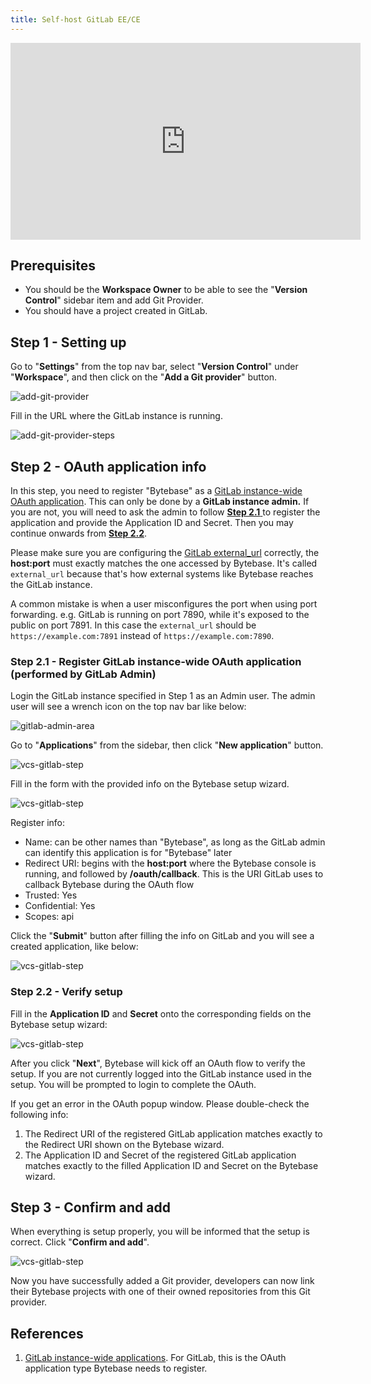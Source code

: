 ```yaml
---
title: Self-host GitLab EE/CE
---
```


<iframe width="560" height="315" src="https://www.youtube.com/embed/51_bL7Vnqww" title="YouTube video player" frameborder="0" allow="accelerometer; autoplay; clipboard-write; encrypted-media; gyroscope; picture-in-picture" allowfullscreen></iframe>

## Prerequisites

- You should be the **Workspace Owner** to be able to see the "**Version Control**" sidebar item and add Git Provider.
- You should have a project created in GitLab.

## Step 1 - Setting up

Go to "**Settings**" from the top nav bar, select "**Version Control**" under "**Workspace**", and then click on the "**Add a Git provider**" button.

![add-git-provider](/static/docs/en/vcs-integration/add-git-provider/add-git-provider.webp)

Fill in the URL where the GitLab instance is running.

![add-git-provider-steps](/static/docs/en/vcs-integration/add-git-provider/add-git-provider-step1.webp)

## Step 2 - OAuth application info

<hint-block type="warning">

In this step, you need to register "Bytebase" as a [GitLab instance-wide OAuth application](https://docs.gitlab.com/ee/integration/oauth_provider.html#instance-wide-applications). This can only be done by a **GitLab instance admin.** If you are not, you will need to ask the admin to follow [**Step 2.1** ](#step-21---register-gitlab-instance-wide-oauth-application-performed-by-gitlab-admin)to register the application and provide the Application ID and Secret. Then you may continue onwards from [**Step 2.2**](#step-22---verify-setup).

</hint-block>

<hint-block type="warning">

Please make sure you are configuring the [GitLab external_url](https://docs.gitlab.com/omnibus/settings/configuration.html#configure-the-external-url-for-gitlab) correctly, the **host:port** must exactly matches the one accessed by Bytebase. It's called `external_url` because that's how external systems like Bytebase reaches the GitLab instance.

A common mistake is when a user misconfigures the port when using port forwarding. e.g. GitLab is running on port 7890, while it's exposed to the public on port 7891. In this case the `external_url` should be `https://example.com:7891` instead of `https://example.com:7890`.

</hint-block>

### Step 2.1 - Register GitLab instance-wide OAuth application (performed by GitLab Admin)

Login the GitLab instance specified in Step 1 as an Admin user. The admin user will see a wrench icon on the top nav bar like below:

![gitlab-admin-area](/static/docs/en/vcs-integration/add-git-provider/gitlab-admin-area.webp)

Go to "**Applications**" from the sidebar, then click "**New application**" button.

![vcs-gitlab-step](/static/docs/en/vcs-integration/add-git-provider/vcs-gitlab-step1.webp)

Fill in the form with the provided info on the Bytebase setup wizard.

![vcs-gitlab-step](/static/docs/en/vcs-integration/add-git-provider/vcs-gitlab-step2.webp)

Register info:

- Name: can be other names than "Bytebase", as long as the GitLab admin can identify this application is for "Bytebase" later
- Redirect URI: begins with the **host:port** where the Bytebase console is running, and followed by **/oauth/callback**. This is the URI GitLab uses to callback Bytebase during the OAuth flow
- Trusted: Yes
- Confidential: Yes
- Scopes: api

Click the "**Submit**" button after filling the info on GitLab and you will see a created application, like below:

![vcs-gitlab-step](/static/docs/en/vcs-integration/add-git-provider/vcs-gitlab-step3.webp)

### Step 2.2 - Verify setup

Fill in the **Application ID** and **Secret** onto the corresponding fields on the Bytebase setup wizard:

![vcs-gitlab-step](/static/docs/en/vcs-integration/add-git-provider/vcs-gitlab-step4.webp)

After you click "**Next**", Bytebase will kick off an OAuth flow to verify the setup. If you are not currently logged into the GitLab instance used in the setup. You will be prompted to login to complete the OAuth.

<hint-block type="info">

If you get an error in the OAuth popup window. Please double-check the following info:

1. The Redirect URI of the registered GitLab application matches exactly to the Redirect URI shown on the Bytebase wizard.
2. The Application ID and Secret of the registered GitLab application matches exactly to
   the filled Application ID and Secret on the Bytebase wizard.

</hint-block>

## Step 3 - Confirm and add

When everything is setup properly, you will be informed that the setup is correct. Click "**Confirm and add**".

![vcs-gitlab-step](/static/docs/en/vcs-integration/add-git-provider/vcs-gitlab-step5.webp)

Now you have successfully added a Git provider, developers can now link their Bytebase projects with one of their owned repositories from this Git provider.

## References

1. [GitLab instance-wide applications](https://docs.gitlab.com/ee/integration/oauth_provider.html#instance-wide-applications). For GitLab, this is the OAuth application type Bytebase needs to register.
